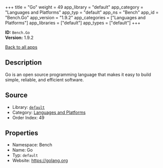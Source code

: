 ﻿+++
title = "Go"
weight = 49
app_library = "default"
app_category = "Languages and Platforms"
app_typ = "default"
app_ns = "Bench"
app_id = "Bench.Go"
app_version = "1.9.2"
app_categories = ["Languages and Platforms"]
app_libraries = ["default"]
app_types = ["default"]
+++

**ID:** `Bench.Go`  
**Version:** 1.9.2  
<!--more-->

[Back to all apps](/apps/)

## Description
Go is an open source programming language that makes it easy
to build simple, reliable, and efficient software.

## Source

* Library: [`default`](/app_libraries/default)
* Category: [Languages and Platforms](/app_categories/languages-and-platforms)
* Order Index: 49

## Properties

* Namespace: Bench
* Name: Go
* Typ: `default`
* Website: <https://golang.org>

